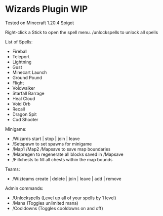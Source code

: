 # Wizards Plugin WIP
Tested on Minecraft 1.20.4 Spigot

Right-click a Stick to open the spell menu.
/unlockspells to unlock all spells

List of Spells:
- Fireball
- Teleport
- Lightning
- Gust
- Minecart Launch
- Ground Pound
- Flight
- Voidwalker
- Starfall Barrage
- Heal Cloud
- Void Orb
- Recall
- Dragon Spit
- Cod Shooter

Minigame:
- /Wizards start | stop | join | leave
- /Setspawn to set spawns for minigame
- /Map1 /Map2 /Mapsave to save map boundaries
- /Mapregen to regenerate all blocks saved in /Mapsave
- /Fillchests to fill all chests within the map bounds

Teams:
- /Wizteams create | delete | join | leave | add | remove

Admin commands:
- /Unlockspells (Level up all of your spells by 1 level)
- /Mana (Toggles unlimited mana)
- /Cooldowns (Toggles cooldowns on and off)
